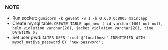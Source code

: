 ### NOTE
- Run socket: `gunicorn -k gevent -w 1 -b 0.0.0.0:8005 main:app`
- Create mysql table: `CREATE TABLE apd_new ( id varchar(100) not null, helm_violation varchar(20), jacket_violation varchar(20), time DATETIME );`
- Set user pwd: `ALTER USER 'root'@'localhost' IDENTIFIED WITH mysql_native_password BY 'new password';`
